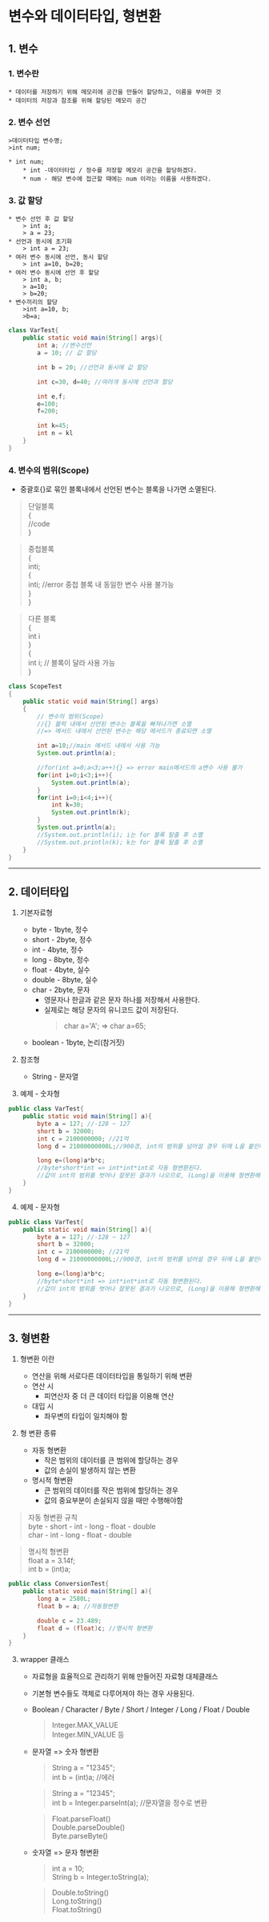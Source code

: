 # 변수와 데이터타입, 형변환
## 1. 변수
### 1. 변수란
    * 데이터를 저장하기 위해 메모리에 공간을 만들어 할당하고, 이름을 부여한 것
    * 데이터의 저장과 참조를 위해 할당된 메모리 공간

### 2. 변수 선언
    >데이터타입 변수명;   
    >int num;

    * int num;
        * int -데이터타입 / 정수를 저장할 메모리 공간을 할당하겠다.
        * num - 해당 변수에 접근할 때에는 num 이라는 이름을 사용하겠다.

### 3. 값 할당
    * 변수 선언 후 값 할당
        > int a;   
        > a = 23;
    * 선언과 동시에 초기화
        > int a = 23;
    * 여러 변수 동시에 선언, 동시 할당
        > int a=10, b=20;
    * 여러 변수 동시에 선언 후 할당
        > int a, b;   
        > a=10;    
        > b=20;
    * 변수끼리의 할당
        >int a=10, b;   
        >b=a;

```java
class VarTest{
    public static void main(String[] args){
        int a; //변수선언
        a = 10; // 값 할당

        int b = 20; //선언과 동시에 값 할당

        int c=30, d=40; //여러개 동시에 선언과 할당

        int e,f;
        e=100;
        f=200;

        int k=45;
        int n = kl
    }
}
```

### 4. 변수의 범위(Scope)
- 중괄호{}로 묶인 블록내에서 선언된 변수는 블록을 나가면 소멸된다.
> 단일블록   
> {   
> //code   
> }

> 중첩블록   
> {   
> inti;   
> {   
> inti; //error 중첩 블록 내 동일한 변수 사용 불가능   
> }   
> }

> 다른 블록   
> {   
> int i   
> }   
> {   
> int i; // 블록이 달라 사용 가능   
> }

```java
class ScopeTest 
{
	public static void main(String[] args) 
	{
		// 변수의 범위(Scope)
		//{} 블럭 내에서 선언된 변수는 블록을 빠져나가면 소멸
		//=> 메서드 내에서 선언된 변수는 해당 메서드가 종료되면 소멸

		int a=10;//main 메서드 내에서 사용 가능
		System.out.println(a);

		//for(int a=0;a<3;a++){} => error main메서드의 a변수 사용 불가
		for(int i=0;i<3;i++){
			System.out.println(a);
		}
		for(int i=0;i<4;i++){
			int k=30;
			System.out.println(k);
		}
		System.out.println(a);
		//System.out.println(i); i는 for 블록 탈출 후 소멸
		//System.out.println(k); k는 for 블록 탈출 후 소멸
	}
}
```

***

## 2. 데이터타입
1. 기본자료형
    * byte - 1byte, 정수
    * short - 2byte, 정수
    * int - 4byte, 정수
    * long - 8byte, 정수
    * float - 4byte, 실수
    * double - 8byte, 실수
    * char - 2byte, 문자
        * 영문자나 한글과 같은 문자 하나를 저장해서 사용한다.
        - 실제로는 해당 문자의 유니코드 값이 저장된다.
            > char a='A'; => char a=65;
    * boolean - 1byte, 논리(참거짓)
    
2. 참조형
    - String - 문자열

3. 예제 - 숫자형
```java
public class VarTest{
    public static void main(String[] a){
        byte a = 127; //-128 ~ 127
        short b = 32000;
        int c = 2100000000; //21억
        long d = 21000000000L;//900경, int의 범위를 넘어설 경우 뒤에 L을 붙인다.

        long e=(long)a*b*c;
        //byte*short*int => int*int*int로 자동 형변환된다.
        //값이 int의 범위를 벗어나 잘못된 결과가 나오므로, (Long)을 이용해 형변환해준디.
    }
}
```
4. 예제 - 문자형
```java
public class VarTest{
    public static void main(String[] a){
        byte a = 127; //-128 ~ 127
        short b = 32000;
        int c = 2100000000; //21억
        long d = 21000000000L;//900경, int의 범위를 넘어설 경우 뒤에 L을 붙인다.

        long e=(long)a*b*c;
        //byte*short*int => int*int*int로 자동 형변환된다.
        //값이 int의 범위를 벗어나 잘못된 결과가 나오므로, (Long)을 이용해 형변환해준디.
    }
}
```

***

## 3. 형변환
1. 형변환 이란
    - 연산을 위해 서로다른 데이터타입을 통일하기 위해 변환
    - 연산 시
        - 피연산자 중 더 큰 데이터 타입을 이용해 연산
    - 대입 시
        - 좌우변의 타입이 일치해야 함

2. 형 변환 종류
    - 자동 형변환
        - 작은 범위의 데이터를 큰 범위에 할당하는 경우
        - 값의 손실이 발생하지 않는 변환
    - 명시적 형변환
        - 큰 범위의 데이터를 작은 범위에 할당하는 경우
        - 값의 중요부분이 손실되지 않을 때만 수행해야함

> 자동 형변환 규칙   
> byte - short - int - long - float - double   
> char - int - long - float - double

> 명시적 형변환   
> float a = 3.14f;   
> int b = (int)a;

```java
public class ConversionTest{
    public static void main(String[] a){
        long a = 2580L;
        float b = a; //자동형변환

        double c = 23.489;
        float d = (float)c; //명시적 형변환
    }
}
```

3. wrapper 클래스
    - 자료형을 효율적으로 관리하기 위해 만들어진 자료형 대체클래스
    - 기본형 변수들도 객체로 다루어져야 하는 경우 사용된다.
    - Boolean / Character / Byte / Short / Integer / Long / Float / Double
        > Integer.MAX_VALUE   
        > Integer.MIN_VALUE 등

    - 문자열 => 숫자 형변환
        > String a = "12345";   
        > int b = (int)a; //에러   

        > String a = "12345";   
        > int b = Integer.parseInt(a); //문자열을 정수로 변환   

        > Float.parseFloat()   
        > Double.parseDouble()   
        > Byte.parseByte()

    - 숫자열 => 문자 형변환
        > int a = 10;   
        > String b = Integer.toString(a);

        > Double.toString()   
        > Long.toString()   
        > Float.toString()

